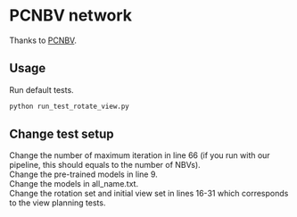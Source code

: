 # PCNBV network
Thanks to [PCNBV](https://github.com/zhanhz/PC-NBV_pytorch).
## Usage
Run default tests.  
```bash
python run_test_rotate_view.py
```
## Change test setup
Change the number of maximum iteration in line 66 (if you run with our pipeline, this should equals to the number of NBVs).  
Change the pre-trained models in line 9.  
Change the models in all_name.txt.  
Change the rotation set and initial view set in lines 16-31 which corresponds to the view planning tests.  
